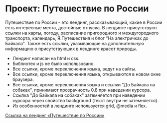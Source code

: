 # Проект: Путешествие по России

Путешествие по России - это лендинг, рассказывающий, какие в России есть интересные места, достойные отпуска. В лендинге присутствуют ссылки на карты, погоду, расписание пригородного и междугородного транспорта, календарь, Я.Путешествия и блог "На электричках до Байкала". Также есть ссылки, указывающие на дополнительную информацию о присутствуюших в лендинге красот природы.

* Лендинг написан на html и css. 
* Библиотек и js не было использовано.
* Все ссылки, кроме переключения языка, ведут на сайты.
* Все ссылки, кроме переключения языка, открываются в новом окне браузера.
* Все ссылки, кроме переключения языка и ссылки "До Байкала на собаках", принимают прозрачность 0.8 при наведении курсора.
* Ссылка "До Байкала на собаках" затемняется при наведении курсора через свойство background (текст внутри не затемняется).
* Из особенностей в лендинге используется grid, @media и flex.


[Ссылка на лендинг «Путешествие по России»](https://alexander-ledyakhov.github.io/russian-travel/index.html)